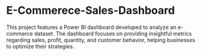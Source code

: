 # E-Commerece-Sales-Dashboard
This project features a Power BI dashboard developed to analyze an e-commerce dataset. The dashboard focuses on providing insightful metrics regarding sales, profit, quantity, and customer behavior, helping businesses to optimize their strategies.
